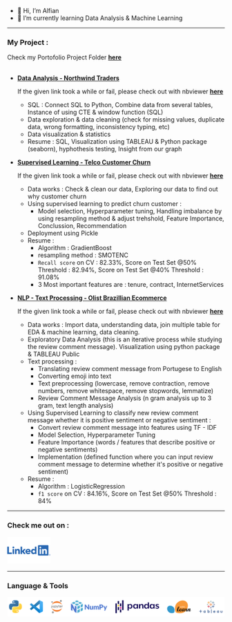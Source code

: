 - 👋 Hi, I’m Alfian
- 🌱 I’m currently learning Data Analysis & Machine Learning

---
### My Project : 
Check my Portofolio Project Folder [**here**](https://github.com/FiguringThingsOut/DataSciencePortofolio)<br><br>

- [**Data Analysis - Northwind Traders**](https://github.com/FiguringThingsOut/DataSciencePortofolio/blob/main/DataAnalysis%20-%20NorthwindTraders/NorthwindTraders.ipynb)

  If the given link took a while or fail, please check out with nbviewer [**here**](https://nbviewer.org/github/FiguringThingsOut/DataSciencePortofolio/blob/5eaad361260b61cdd4339d208100e8d505bcb748/DataAnalysis%20-%20NorthwindTraders/NorthwindTraders.ipynb)
  - SQL : Connect SQL to Python, Combine data from several tables, Instance of using CTE & window function (SQL)
  - Data exploration & data cleaning (check for missing values, duplicate data, wrong formatting, inconsistency typing, etc)
  - Data visualization & statistics
  - Resume : SQL, Visualization using TABLEAU & Python package (seaborn), hyphothesis testing, Insight from our graph

- [**Supervised Learning - Telco Customer Churn**](https://github.com/FiguringThingsOut/DataSciencePortofolio/blob/main/Supervised_ML_TelcoCustomerChurn/Supervised%20Learning%20-%20TELCO%20Customer%20Churn%20R1.ipynb)

  If the given link took a while or fail, please check out with nbviewer [**here**](https://nbviewer.org/github/FiguringThingsOut/DataSciencePortofolio/blob/main/Supervised_ML_TelcoCustomerChurn/Supervised%20Learning%20-%20TELCO%20Customer%20Churn%20R1.ipynb)
  - Data works : Check & clean our data, Exploring our data to find out why customer churn
  - Using supervised learning to predict churn customer :
    - Model selection, Hyperparameter tuning, Handling imbalance by using resampling method & adjust trehshold, Feature Importance, Conclussion, Recommendation
  - Deployment using Pickle
  - Resume : 
    - Algorithm : GradientBoost 
    - resampling method : SMOTENC
    - `Recall score` on CV : 82.33%, Score on Test Set @50% Threshold : 82.94%,  Score on Test Set @40% Threshold : 91.08%
    - 3 Most important features are : tenure, contract, InternetServices

- [**NLP - Text Processing - Olist Brazillian Ecommerce**](https://github.com/FiguringThingsOut/DataSciencePortofolio/blob/main/SentimentAnalysis%20-%20BrazillianEcommerce/P_Final_Project_AlphaTeam_SentimentAnalysis_R0.ipynb)

  If the given link took a while or fail, please check out with nbviewer [**here**](https://nbviewer.org/github/FiguringThingsOut/Final_Project_Sentiment_Analysis/blob/4ff44e16f2950fe01e470f9dcdee7353d1d6cf3e/P_Final_Project_AlphaTeam_SentimentAnalysis_R0.ipynb)
  - Data works : Import data, understanding data, join multiple table for EDA & machine learning, data cleaning.
  - Exploratory Data Analysis (this is an iterative process while studying the review comment message). Visualization using python package & TABLEAU Public
  - Text processing : 
    - Translating review comment message from Portugese to English
    - Converting emoji into text
    - Text preprocessing (lowercase, remove contraction, remove numbers, remove whitespace, remove stopwords, lemmatize)
    - Review Comment Message Analysis (n gram analysis up to 3 gram, text length analysis)
  - Using Supervised Learning to classify new review comment message whether it is positive sentiment or negative sentiment : 
    - Convert review comment message into features using TF - IDF
    - Model Selection, Hyperparameter Tuning
    - Feature Importance (words / features that describe positive or negative sentiments)
    - Implementation (defined function where you can input review comment message to determine whether it's positive or negative sentiment)
  - Resume : 
    - Algorithm : LogisticRegression 
    - `f1 score` on CV : 84.16%, Score on Test Set @50% Threshold : 84%
---


### Check me out on : 
[<img alt="LinkedIn" width="100px" src="images/Linkedin-Logo-2048x1280.png" />](https://www.linkedin.com/in/alfian-05238b125/)


---

### Language & Tools
<img align="left" alt="l&t" width="1000px" src="images/Languages_tools.png" style="padding-right:10px;" />

<!---
FiguringThingsOut/FiguringThingsOut is a ✨ special ✨ repository because its `README.md` (this file) appears on your GitHub profile.
You can click the Preview link to take a look at your changes.
--->
